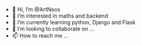 - 👋 Hi, I’m @ArtNeos
- 👀 I’m interested in maths and backend
- 🌱 I’m currently learning python, Django and Flask
- 💞️ I’m looking to collaborate on ...
- 📫 How to reach me ...

<!---
ArtNeos/ArtNeos is a ✨ special ✨ repository because its `README.md` (this file) appears on your GitHub profile.
You can click the Preview link to take a look at your changes.
--->
